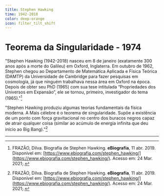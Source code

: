 ```yaml
---
title: Stephen Hawking
time: 1942-2018
color: deep-orange
icon: filter_tilt_shift
---
```


# Teorema da Singularidade - 1974

"Stephen Hawking (1942-2018) nasceu em 8 de janeiro (exatamente 300 anos após a morte do Galileu) em Oxford, Inglaterra. Em outubro de 1962, Stephen chegou ao Departamento de Matemática Aplicada e Física Teórica (DAMTP) da Universidade de Cambridge para fazer pesquisas em cosmologia,  já que ninguém trabalhava nessa área em Oxford na época.  Depois de obter seu PhD (1965) com sua tese intitulada “Propriedades dos Universos em Expansão”, ele se tornou, primeiro, investigador do tema (1965)."[^frazao]

"Stephen Hawking produziu algumas teorias fundamentais da física moderna. A Mais célebre é o teorema de singularidade. Supõe a existência de um ponto com força gravitacional no centro dos buracos negros capaz de atrair qualquer coisa (similar ao acúmulo de energia infinita que deu início ao Big Bang)."[^frazao]

---

[^frazao]: FRAZÃO, Dilva. Biografia de Stephen Hawking. **eBiografia**, 11 abr. 2019. Disponível em: [https://www.ebiografia.com/stephen_hawking/](https://www.ebiografia.com/stephen_hawking/).  Acesso em: 24 Mar. 2021;.